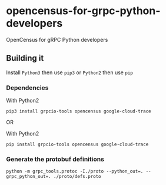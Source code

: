 # opencensus-for-grpc-python-developers
OpenCensus for gRPC Python developers

## Building it

Install `Python3` then use `pip3`
or
`Python2` then use `pip`

### Dependencies

With Python2
```shell
pip3 install grpcio-tools opencensus google-cloud-trace
```

OR

With Python2
```shell
pip install grpcio-tools opencensus google-cloud-trace
````

### Generate the protobuf definitions
```shell
python -m grpc_tools.protoc -I./proto --python_out=. --grpc_python_out=. ./proto/defs.proto
```

